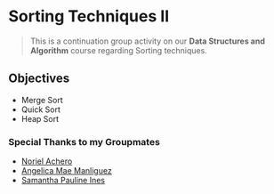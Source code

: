 # Sorting Techniques II

> This is a continuation group activity on our **Data Structures and Algorithm** course regarding Sorting techniques.

## Objectives

- Merge Sort
- Quick Sort
- Heap Sort

### Special Thanks to my Groupmates

- <a href="https://github.com/NorielAchero">Noriel Achero</a>
- <a href="https://github.com/AngelicaManliguez">Angelica Mae Manliguez</a>
- <a href="https://github.com/SamanthaPaulineInes">Samantha Pauline Ines</a>
